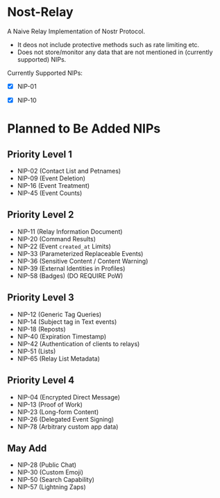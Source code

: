 # Nost-Relay

A Naive Relay Implementation of Nostr Protocol.
  - It deos not include protective methods such as rate limiting etc.
  - Does not store/monitor any data that are not mentioned in (currently supported) NIPs.


Currently Supported NIPs:
  - [x] NIP-01
  - [x] NIP-10


# Planned to Be Added NIPs

## Priority Level 1
  - NIP-02 (Contact List and Petnames)
  - NIP-09 (Event Deletion)
  - NIP-16 (Event Treatment)
  - NIP-45 (Event Counts)

## Priority Level 2
  - NIP-11 (Relay Information Document)
  - NIP-20 (Command Results)
  - NIP-22 (Event `created_at` Limits)
  - NIP-33 (Parameterized Replaceable Events)
  - NIP-36 (Sensitive Content / Content Warning)
  - NIP-39 (External Identities in Profiles)
  - NIP-58 (Badges) (DO REQUIRE PoW)

## Priority Level 3

  - NIP-12 (Generic Tag Queries)
  - NIP-14 (Subject tag in Text events)
  - NIP-18 (Reposts)
  - NIP-40 (Expiration Timestamp)
  - NIP-42 (Authentication of clients to relays)
  - NIP-51 (Lists)
  - NIP-65 (Relay List Metadata)

## Priority Level 4

  - NIP-04 (Encrypted Direct Message)
  - NIP-13 (Proof of Work)
  - NIP-23 (Long-form Content)
  - NIP-26 (Delegated Event Signing)
  - NIP-78 (Arbitrary custom app data)

## May Add
  - NIP-28 (Public Chat)
  - NIP-30 (Custom Emoji)
  - NIP-50 (Search Capability)
  - NIP-57 (Lightning Zaps)
